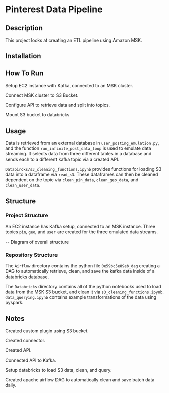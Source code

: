 # Pinterest Data Pipeline

## Description
This project looks at creating an ETL pipeline using Amazon MSK.

## Installation


## How To Run
Setup EC2 instance with Kafka, connected to an MSK cluster.

Connect MSK cluster to S3 Bucket.

Configure API to retrieve data and split into topics.

Mount S3 bucket to databricks

## Usage
Data is retrieved from an external database in `user_posting_emulation.py`, and the function `run_infinite_post_data_loop` is used to emulate data streaming. It selects data from three different tables in a database and sends each to a different kafka topic via a created API.

`Databircks/s3_cleaning_functions.ipynb` provides functions for loading S3 data into a dataframe via `read_s3`. These dataframes can then be cleaned dependent on the topic via `clean_pin_data`, `clean_geo_data`, and `clean_user_data`.



## Structure

### Project Structure
An EC2 instance has Kafka setup, connected to an MSK instance. Three topics `pin`, `geo`, and `user` are created for the three emulated data streams.

-- Diagram of overall structure


### Repository Structure
The `Airflow` directory contains the python file `0e59bc5e89eb_dag` creating a DAG to automatically retrieve, clean, and save the kafka data inside of a databricks database.

The `Databricks` directory contains all of the python notebooks used to load data from the MSK S3 bucket, and clean it via `s3_cleaning_functions.ipynb`. `data_querying.ipynb` contains example transformations of the data using pyspark.


## Notes
Created custom plugin using S3 bucket.

Created connector.

Created API.

Connected API to Kafka.

Setup databricks to load S3 data, clean, and query.

Created apache airflow DAG to automatically clean and save batch data daily.